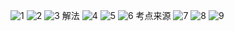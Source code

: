 ![1](c581ffcfdad4489cfae782221ca43970.png)
![2](ccbee63f76e22e59154f862a59b9ff4b.png)
![3](7ed310b950470d456af5b7afcac322af.png)
解法
![4](7473fdfbca4b195231eda4b958bd3e53.png)
![5](a91d0877fee7da483ecc545afc7c3ae3.jpg)
![6](44ef0f113b6332f119a5075b5a22d188.png)
考点来源
![7](86d2f7f9d9dc1dfce72727e5e2cd288b.jpg)
![8](8d6c32211ed6e628c014cca778e6b632.png)
![9](e83ddebb1f6204d455aaf4e385f30c52.png)
